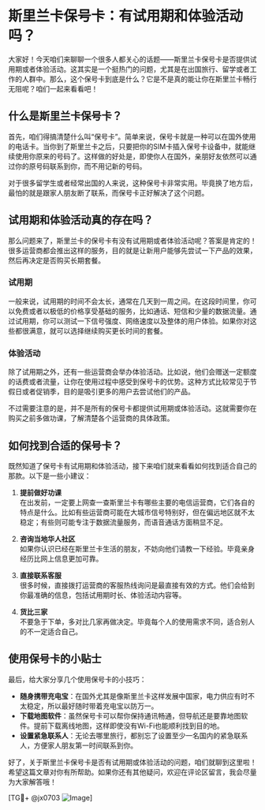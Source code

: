 # 斯里兰卡保号卡：有试用期和体验活动吗？

大家好！今天咱们来聊聊一个很多人都关心的话题——斯里兰卡保号卡是否提供试用期或者体验活动。这其实是一个挺热门的问题，尤其是在出国旅行、留学或者工作的人群中。那么，这个保号卡到底是什么？它是不是真的能让你在斯里兰卡畅行无阻呢？咱们一起来看看吧！

## 什么是斯里兰卡保号卡？

首先，咱们得搞清楚什么叫“保号卡”。简单来说，保号卡就是一种可以在国外使用的电话卡。当你到了斯里兰卡之后，只要把你的SIM卡插入保号卡设备中，就能继续使用你原来的号码了。这样做的好处是，即使你人在国外，亲朋好友依然可以通过你的原号码联系到你，而不用记新的号码。

对于很多留学生或者经常出国的人来说，这种保号卡非常实用。毕竟换了地方后，最怕的就是跟家人朋友断了联系，而保号卡正好解决了这个问题。

## 试用期和体验活动真的存在吗？

那么问题来了，斯里兰卡的保号卡有没有试用期或者体验活动呢？答案是肯定的！很多运营商都会推出这样的服务，目的就是让新用户能够先尝试一下产品的效果，然后再决定是否购买长期套餐。

### 试用期

一般来说，试用期的时间不会太长，通常在几天到一周之间。在这段时间里，你可以免费或者以极低的价格享受基础的服务，比如通话、短信和少量的数据流量。通过试用期，你可以测试一下信号强度、网络速度以及整体的用户体验。如果你对这些都很满意，就可以选择继续购买更长时间的套餐。

### 体验活动

除了试用期之外，还有一些运营商会举办体验活动。比如说，他们会赠送一定额度的话费或者流量，让你在使用过程中感受到保号卡的优势。这种方式比较常见于节假日或者促销季，目的是吸引更多的用户去尝试他们的产品。

不过需要注意的是，并不是所有的保号卡都提供试用期或体验活动。这就需要你在购买之前多做功课，了解清楚各个运营商的具体政策。

## 如何找到合适的保号卡？

既然知道了保号卡有试用期和体验活动，接下来咱们就来看看如何找到适合自己的那款。以下是一些小建议：

1. **提前做好功课**  
   在出发前，一定要上网查一查斯里兰卡有哪些主要的电信运营商，它们各自的特点是什么。比如有些运营商可能在大城市信号特别好，但在偏远地区就不太稳定；有些则可能专注于数据流量服务，而语音通话方面稍显不足。

2. **咨询当地华人社区**  
   如果你认识已经在斯里兰卡生活的朋友，不妨向他们请教一下经验。毕竟亲身经历比网上信息更加可靠。

3. **直接联系客服**  
   很多时候，直接拨打运营商的客服热线询问是最直接有效的方式。他们会给到你最准确的信息，包括试用期时长、体验活动内容等。

4. **货比三家**  
   不要急于下单，多对比几家再做决定。毕竟每个人的使用需求不同，适合别人的不一定适合自己。

## 使用保号卡的小贴士

最后，给大家分享几个使用保号卡的小技巧：

- **随身携带充电宝**：在国外尤其是像斯里兰卡这样发展中国家，电力供应有时不太稳定，所以最好随时带着充电宝以防万一。
- **下载地图软件**：虽然保号卡可以帮你保持通讯畅通，但导航还是要靠地图软件。提前下载离线地图，这样即使没有Wi-Fi也能顺利找到目的地。
- **设置紧急联系人**：无论去哪里旅行，都别忘了设置至少一名国内的紧急联系人，方便家人朋友第一时间联系到你。

好了，关于斯里兰卡保号卡是否有试用期或体验活动的问题，咱们就聊到这里啦！希望这篇文章对你有所帮助。如果你还有其他疑问，欢迎在评论区留言，我会尽量为大家解答哦！

[TG💪+ @jx0703 ![Image](https://github.com/user-attachments/assets/dbca1d08-cadb-493c-b0ec-ad6f7a83f270)]